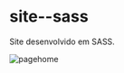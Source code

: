 # site--sass

Site desenvolvido em SASS.

![pagehome](https://user-images.githubusercontent.com/18532618/131935511-eecce6e7-6e03-4e0e-ad41-9baab4ada607.png)


